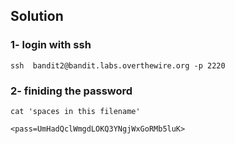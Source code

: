 ## Solution 

### 1- login with ssh

``` 
ssh  bandit2@bandit.labs.overthewire.org -p 2220

```

### 2- finiding the password

```
cat 'spaces in this filename'

<pass=UmHadQclWmgdLOKQ3YNgjWxGoRMb5luK>

```